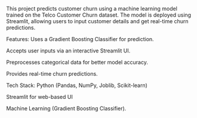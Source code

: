 This project predicts customer churn using a machine learning model trained on the Telco Customer Churn dataset. The model is deployed using Streamlit, allowing users to input customer details and get real-time churn predictions.

Features:
Uses a Gradient Boosting Classifier for prediction.

Accepts user inputs via an interactive Streamlit UI.

Preprocesses categorical data for better model accuracy.

Provides real-time churn predictions.

Tech Stack:
Python (Pandas, NumPy, Joblib, Scikit-learn)

Streamlit for web-based UI

Machine Learning (Gradient Boosting Classifier).
